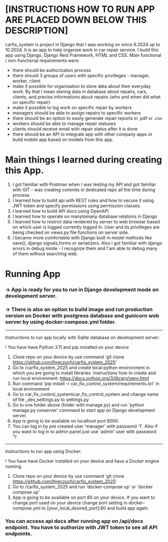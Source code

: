 # [INSTRUCTIONS HOW TO RUN APP ARE PLACED DOWN BELOW THIS DESCRIPTION]

carfix_system is project in Django that I was working on since 6.2024 up to 10.2024.
It is an app to help organise work in car repair service. I build this app using Django, Django Rest Framework, HTML and CSS.
Main functional / non-functional requirements were:
- there should be authorization process
- there should 3 groups of users with specific privilleges - manager, worker, client
- make it possible for organisation to store data about their everyday work. By that I mean storing data in database about repairs, cars, clients, and precise informations about repairs (who and when did what on specific repair)
- make it possible to log work on specific repair by workers
- managers should be able to assign repairs to specific workers
- there should be an option to easily generate repair reports in .pdf or .csv
- workers should be able to manage repair statuses
- clients should receive email with repair status after it is done
- there should be an API to integrate app with other company apps or build mobile app based on models from this app.

# Main things I learned during creating this App.

1. I got familiar with Postman when I was testing my API and got familiar with GIT - was creating commits in dedicated repo all the time during process.
2. I learned how to build api with REST rules and how to secure it using JWT token and specify permissions using permission classes.
3. I learned how to build API docs using OpenAPI
4. I learned how to operate on manytomany database relations in Django 
5. I learned how to restrict data rendered by server to web browser based on which user is logged currently logged In. User and its privilleges are being checked on views.py file functions on server side.
6. I became more comfortable with Django built in model methods like save(), django signals,forms or serializers. Also i got familiar with django errors in debug mode - I recognize them and I'am able to debug many of them without searching web.

# Running App
### -> App is ready for you to run in Django development mode on development server. 
### -> There is also an option to build image and run production version on Docker with postgress database and gunicorn web server by using docker-compose.yml folder.
_______________________________
Instructions to run app locally with Sqlite database on development server:

! You have have Python 3.11 and pip installed on your device

1. Clone repo on your device by use command 'git clone https://github.com/lhreczuch/carfix_system_2025'
2. Go to /carfix_system_2025 and create local python environment in which you are going to install libraries. Instructions how to create and run local environment: https://docs.python.org/3/library/venv.html
3. Run command 'pip install -r car_fix_control_system/requirements.txt' in local environment
4. Go to car_fix_control_system\car_fix_control_system and change name of file _dev_settings.py to settings.py
6. Go to one folder above (folder with manage.py) and run 'python manage.py runserver' command to start app on Django development server.
7. App is going to be available on localhost port 8000.
8. You can log in by pre created user 'manager' with password '1'. Also if you want to log in to admin panel just use 'admin' user with password '1'.

_______________________________
Instructions to run app using Docker:

! You have have Docker installed on your device and have a Docker engine running.

1. Clone repo on your device by use command 'git clone https://github.com/lhreczuch/carfix_system_2025'
2. Go to /carfix_system_2025 and run 'docker-compose up' or 'docker compose up'
3. App is going to be available on port 80 on your device. If you want to change port used on your device change port setting in docker-compose.yml to [your_local_desired_port]:80 and build app again.

### You can access api docs after running app on /api/docs endpoint. You have to authorize with JWT token to see all API endpoints.
